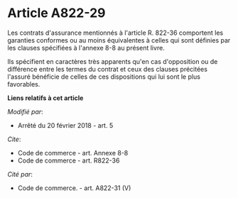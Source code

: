 # Article A822-29

Les contrats d'assurance mentionnés à l'article R. 822-36 comportent les garanties conformes ou au moins équivalentes à
celles qui sont définies par les clauses spécifiées à l'annexe 8-8 au présent livre. 

Ils spécifient en caractères très apparents qu'en cas d'opposition ou de différence entre les termes du contrat et ceux des
clauses précitées l'assuré bénéficie de celles de ces dispositions qui lui sont le plus favorables.

**Liens relatifs à cet article**

_Modifié par_:

  - Arrêté du 20 février 2018 - art. 5

_Cite_:

  - Code de commerce - art. Annexe 8-8
  - Code de commerce - art. R822-36

_Cité par_:

  - Code de commerce. - art. A822-31 (V)
